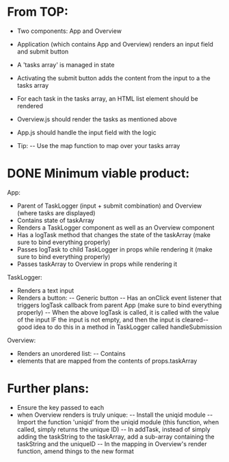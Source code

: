 # From TOP:

- Two components: App and Overview
- Application (which contains App and Overview) renders an input field and submit button
- A 'tasks array' is managed in state
- Activating the submit button adds the content from the input to a the tasks array
- For each task in the tasks array, an HTML list element should be rendered
- Overview.js should render the tasks as mentioned above
- App.js should handle the input field with the logic

- Tip:
-- Use the map function to map over your tasks array

# DONE Minimum viable product:

App:
- Parent of TaskLogger (input + submit combination) and Overview (where tasks are displayed)
- Contains state of taskArray
- Renders a TaskLogger component as well as an Overview component
- Has a logTask method that changes the state of the taskArray (make sure to bind everything properly)
- Passes logTask to child TaskLogger in props while rendering it (make sure to bind everything properly)
- Passes taskArray to Overview in props while rendering it

TaskLogger:
- Renders a text input
- Renders a button:
-- Generic button
-- Has an onClick event listener that triggers logTask callback from parent App (make sure to bind everything properly)
-- When the above logTask is called, it is called with the value of the input IF the input is not empty, and then the input is cleared--good idea to do this in a method in TaskLogger called handleSubmission

Overview:
- Renders an unordered list:
-- Contains <li> elements that are mapped from the contents of props.taskArray

# Further plans:

- Ensure the key passed to each <li> when Overview renders is truly unique:
-- Install the uniqid module
-- Import the function 'uniqid' from the uniqid module (this function, when called, simply returns the unique ID)
-- In addTask, instead of simply adding the taskString to the taskArray, add a sub-array containing the taskString and the uniqueID
-- In the mapping in Overview's render function, amend things to the new format